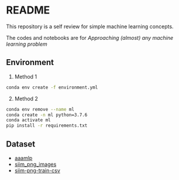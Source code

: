 # README

This repository is a self review for simple machine learning concepts.

The codes and notebooks are for *Approaching (almost) any machine learning problem*

## Environment

1. Method 1

```bash
conda env create -f environment.yml
```

2. Method 2

```bash
conda env remove --name ml
conda create -n ml python=3.7.6
conda activate ml
pip install -r requirements.txt
```

## Dataset
- [aaamlp](https://www.kaggle.com/datasets/abhishek/aaamlp)
- [siim_png_images](https://www.kaggle.com/datasets/abhishek/siim-png-images)
- [siim-png-train-csv](https://www.kaggle.com/datasets/abhishek/siim-png-train-csv)